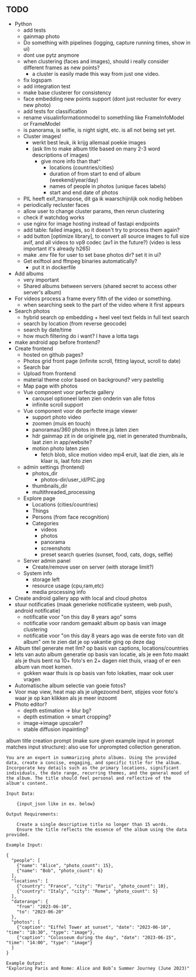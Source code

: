 ## TODO

* Python
    * add tests
    * gainmap photo
    * Do something with pipelines (logging, capture running times, show in ui)
    * dont use pytz anymore
    * when clustering (faces and images), should i really consider different frames as new points?
        * a cluster is easily made this way from just one video.
    * fix logspam
    * add integration test
    * make base clusterer for consistency
    * face embedding new points support (dont just recluster for every new photo)
    * add tests for classification
    * rename visualinformationmodel to somethling like FrameInfoModel or FrameModel
    * is panorama, is selfie, is night sight, etc. is all not being set yet.
    * Cluster images!
        * werkt best leuk, ik krijg allemaal poekie images
        * (ask llm to make album title based on many 2-3 word descriptions of images)
            * give more info than that^
                * locations (countries/cities)
                * duration of from start to end of album (weekend/year/day)
                * names of people in photos (unique faces labels)
                * start and end date of photos
    * PIL heeft exif_transpose, dit ga ik waarschijnlijk ook nodig hebben
    * periodically recluster faces
    * allow user to change cluster params, then rerun clustering
    * check if watchdog works
    * use nginx for image hosting instead of fastapi endpoints
    * add table: failed images, so it doesn't try to process them again?
    * add button [optimize library], to convert all source images to full size avif, and all videos to vp9 codec (av1 in
      the future?) (video is less important it's already h265)
    * make .env file for user to set base photos dir? set it in ui?
    * Get exiftool and ffmpeg binaries automatically?
        * put it in dockerfile
* Add albums
    * very important
    * Shared albums between servers (shared secret to access other server's album)
* For videos process a frame every fifth of the video or something.
    * when searching seek to the part of the video where it first appears
* Search photos
    * hybrid search op embedding + heel veel text fields in full text search
    * search by location (from reverse geocode)
    * search by date/time
    * how much filtering do i want? I have a lotta tags
* make android app before frontend?
* Create frontend
    * hosted on github pages?
    * Photos grid front page (infinite scroll, fitting layout, scroll to date)
    * Search bar
    * Upload from frontend
    * material theme color based on background? very pastellig
    * Map page with photos
    * Vue compnoent voor perfecte gallery
        * carousel optioneel laten zien onderin van alle fotos
        * infinite scroll support
    * Vue component voor de perfecte image viewer
        * support photo video
        * zoomen (muis en touch)
        * panoramas/360 photos in three.js laten zien
        * hdr gainmap zit in de originele jpg, niet in generated thumbnails, laat zien in app/website?
        * motion photo laten zien
            * fetch blob, slice motion video mp4 eruit, laat die zien, als ie klaar is, laat foto zien
    * admin settings (frontend)
        * photos_dir
            * photos-dir/user_id/PIC.jpg
        * thumbnails_dir
        * multithreaded_processing
    * Explore page
        * Locations (cities/countries)
        * Things
        * Persons (from face recognition)
        * Categories
            * videos
            * photos
            * panorama
            * screenshots
            * preset search queries (sunset, food, cats, dogs, selfie)
    * Server admin panel
        * Create/remove user on server (with storage limit?)
    * System info
        * storage left
        * resource usage (cpu,ram,etc)
        * media processing info
* Create android gallery app with local and cloud photos
* stuur notificaties (maak generieke notificatie systeem, web push, android notificatie)
    * notificatie voor "on this day 8 years ago" soms
    * notificatie voor random gemaakt album op basis van image clustering
    * notificatie voor "on this day 8 years ago was de eerste foto van dit album" om te zien dat je op vakantie ging op
      deze dag
* Album titel generate met llm? op basis van captions, locations/countries
* Iets van auto album generatie op basis van locatie, als je een foto maakt als je thuis bent na 10+ foto's en 2+ dagen
  niet thuis, vraag of er een album van moet komen.
    * gokken waar thuis is op basis van foto lokaties, maar ook user vragen
* Automatische album selectie van goeie fotos?
* Voor map view, heat map als je uitgezoomd bent, stipjes voor foto's waar je op kan klikken als je meer inzoomt
* Photo editor?
    * depth estimation -> blur bg?
    * depth estimation -> smart cropping?
    * image->image upscaler?
    * stable diffusion inpainting?

album title creation prompt (make sure given example input in prompt matches input structure):
also use for unprompted collection generation.

```
You are an expert in summarizing photo albums. Using the provided data, create a concise, engaging, and specific title for the album. Incorporate key details such as the primary locations, significant individuals, the date range, recurring themes, and the general mood of the album. The title should feel personal and reflective of the album's content.

Input Data:

    {input_json like in ex. below}

Output Requirements:

    Create a single descriptive title no longer than 15 words.
    Ensure the title reflects the essence of the album using the data provided.

Example Input:

{
  "people": [
    {"name": "Alice", "photo_count": 15},
    {"name": "Bob", "photo_count": 6}
  ],
  "locations": [
    {"country": "France", "city": "Paris", "photo_count": 10},
    {"country": "Italy", "city": "Rome", "photo_count": 5}
  ],
  "daterange": {
    "from": "2023-06-10",
    "to": "2023-06-20"
  },
  "photos": [
    {"caption": "Eiffel Tower at sunset", "date": "2023-06-10", "time": "18:30", "type": "image"},
    {"caption": "Colosseum during the day", "date": "2023-06-15", "time": "14:00", "type": "image"}
  ]
}

Example Output:
"Exploring Paris and Rome: Alice and Bob’s Summer Journey (June 2023)"

```